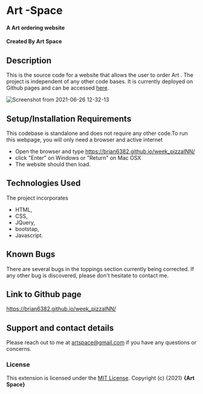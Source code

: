 # Art -Space
#### A Art ordering website
#### Created By **Art Space**
## Description
This is the source code for a website that allows the user to order Art . The project is independent of any other code bases. It is currently deployed on Github pages and can be accessed [here](https://brian6382.github.io/week_pizzaINN/).

 ![Screenshot from 2021-06-26 12-32-13](https://user-images.githubusercontent.com/82508349/123508874-ace56100-d67a-11eb-8835-047591add727.png)
## Setup/Installation Requirements
This codebase is standalone and does not require any other code.To run this webpage, you will only need a browser and active internet
* Open the browser and type https://brian6382.github.io/week_pizzaINN/
* click "Enter" on Windows or "Return" on Mac OSX
* The website should then load.
## Technologies Used
The project incorporates 
- HTML,
- CSS, 
- JQuery, 
- bootstap, 
-  Javascript.
## Known Bugs
There are several bugs in the toppings section currently being corrected. If any other bug is discovered, please don't hesitate to contact me.
## Link to Github page
https://brian6382.github.io/week_pizzaINN/
## Support and contact details
Please reach out to me at artspace@gmail.com if you have any questions
or concerns.
### License
This extension is licensed under the [MIT License](LICENSE).
Copyright (c) {2021} **{Art  Space}**
